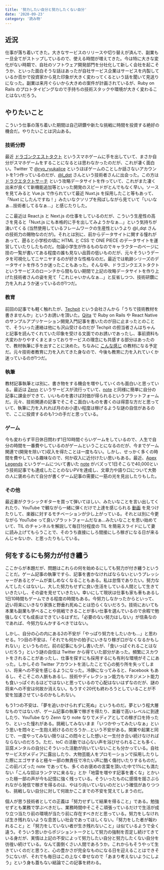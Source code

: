 ```yaml
---
title: '努力したい自分と努力したくない自分'
date: '2020-09-23'
category: '読み物'
---
```


## 近況

仕事が落ち着いてきた。大きなサービスのリリースや切り替えが済んで、副業も一旦全てがストップしているので、使える時間が増えてきた。今は特に大きな変化がない時期で、自社のソフトウェア開発部門を分社化して新しく会社を起こそうか、といった面白そうな話はあったが自社サービス企業はサービスを内製しているか否かで投資家から見た印象が大きく変わってくるという話を聞いて見送りになった。副業は来月ぐらいから大きめの案件が計画されているが、Ruby on Rails のプロトタイピングなので手持ちの技術スタックや環境が大きく変わることはないだろう。

## やりたいこと

こういう仕事の落ち着いた期間は自己研鑽や新たな挑戦に時間を投資する絶好の機会だ。やりたいことは沢山ある。

### 技術分野

最近 [ドラゴンクエストタクト](https://www.dragonquest.jp/tact/) というスマホゲームに手を出していて、まさか自分がスマホゲームをすることになるとは思わなかったのだが、これが凄く面白い。Twitter で [@ryo_ryukalice](https://twitter.com/ryo_ryukalice) というほぼゲームのことしか話さないアカウントを1つ作っているのだが、[@l_dqt](https://twitter.com/l_dqt) さんという技術者さんに出会った。この方は [ドラクエタクトサーチ](https://dqtact.net/) という攻略データサイトを作っていて、これがまた凄く出来が良くて新機能追加等といった開発のスピードがとんでもなく早い。ソースを見てみると Vue.js で作られていて最近 Nuxt.js を採用したこと等もあって、「Nuxt にしたんですね！」みたいなクソリプを飛ばしながら見ていて「いいなぁ...技術者してるなぁ...」と感じたりした。

ここ最近は React.js と Next.js の仕事をしているのだが、こういう生産性の高さを見ると「Nuxt.js にも本格的に手を出してみようかなぁ...」という気持ちが湧いてくる (当然使用しているフレームワークの生産性というより @l_dqt さんの技術力の賜物なのだが)。それとは別に、前からデータサイトに関する憧れがあって、遡ると小学校の頃に HTML と CSS で ONE PIECE のデータサイトを運営していたりしたものだ。勿論小学生が作るものなのでキャラクターのページに技の一覧が書いてある程度の誰も見ない品質の低いものだが、元々そういうデータを可視化してニヤニヤするのが好きな性格なのだ。最近では軌跡シリーズのデータサイトを作ろうか迷ったこともあった。そんな中、ドラゴンクエストタクトというサービスのローンチから間もない期間で上記の攻略データサイトを作り上げた技術者さんの姿を見て「これじゃいかんなぁ...」と反省しつつ、技術研鑽に力を入れようか迷っているのが1つだ。

### 教育

前回の記事でも軽く触れたが、[Techpit](https://www.techpit.jp/) という会社さんから「うちで技術教材を書きませんか」というお誘いを頂いた。[Qiita](https://qiita.com/OgiharaRyo) で Ruby on Rails や React Native のサンプルアプリケーション開発入門記事を書いたのが目に止まったとのことで、そういった連絡は他にも沢山受けるのだが Techpit の担当者さんはちゃんと記事を読んでくれていた印象を受ける文面でのお誘いであったし、事前資料も大変わかりやすくまとまっておりサービスの理念にも共感する部分はあったので、教材執筆に手を出すことに決めた。ちなみに [こんな感じ](https://twitter.com/ryo_ryukalice/status/1308154047854116864?s=20) の教材になる予定だ。元々技術者教育に力を入れてきた身なので、今後も教育に力を入れていくか迷っているのが1つだ。

### 執筆

教材記事執筆とは別に、書き物をする機会を増やしていくのも面白いと思っている。最近は [Zenn](https://zenn.dev/) というサービスが流行っていて、[note](https://note.com/) と同様に簡単に自分の記事に課金ができて、いいものを書けば対価が得られるというプラットフォームだ。元々、技術関連の記事でそこそこ面白いものを書くのは得意な方だと思っていて、執筆に力を入れれば月のお小遣い程度は稼げるような謎の自信があるので、ここに投資するのも1つの手だと思っている。

### ゲーム

今も変わらず平日休日問わず1日10時間ぐらいゲームをしているので、人生で自分の時間を一番費やしているのがゲームということになるのだが、今までゲーム関連で(開発を除いて)収入を得たことは一度もない。しかし、せっかく多くの時間を費やしている趣味なので、何か収入に近付けたい思いもある。最近、[Apex Legends](https://www.ea.com/ja-jp/games/apex-legends) というゲームについて書いた [note](https://note.com/ryo_ryukalice/n/n953d21f66d91) がバズって1日そこらで40,000という技術記事でも達成したことのないPVを達成し、文章力や語り口について大勢の人に褒められて自分が書くゲーム記事の需要に一筋の光を見出したりもした。

### その他

最近妻がクラシックギターを買って弾いてほしい、みたいなことを言い出してくれたり、YouTube で観ながら一緒に弾くだけで上達を感じられる [動画](https://www.youtube.com/watch?v=BNmDOGRzX2g) を見つけたりして、楽器に対するモチベーションが少し上がっている。それとは別に今更ながら YouTube って良いプラットフォームだなぁ...みたいなことを思い始めていて、TIL のチャンネルを解説して毎日1分程度の TIL を簡易スライドにして妻に読み上げてもらうことで、そのうち直接にしろ間接にしろ稼ぎになる日が来るんじゃないか、と思ったりもしている。

## 何をするにも努力が付き纏う

ここからが本題だが、問題はこれらの何を始めるにしても努力が付き纏うということだ。ゲーム記事の執筆ですら、記事を書かなければならないというプレッシャーがあるとゲームが楽しめなくなることもある。私は怠惰でありたい。努力なんてしたくはないし、大した努力もせずに良い生活をしている人間として生きていきたいし、その姿を見せていきたい。幸いにして現状は仕事も家も車もあるし1日10時間もゲームできる程度の時間もある。今努力しなかったからといって、近い将来にいきなり家族と野垂れ死ぬことは恐らくないだろう。技術においても本業も副業も学べることや挑戦できることが多い仕事を選んでいるので余暇で勉強しなくても成長はできているはずだ。「必要のない努力はしない」が信条なのであれば、今努力なんかするべきではない。

しかし、自分の心の内にある2の不安が「やっぱり努力をしたいかも...」と思わせる。1つ目の不安は、「それでも何かの拍子にいきなり稼ぎ口がなくなるかもしれない」というものだ。前の記事にも少し書いたが、「食いっぱぐれることはないだろう」という謎の自信は Twitter から得ていた部分があった。頻繁にスカウトをされることがあったし、仕事を探すにも採用するにも有利な環境がそこにあった。しかしその Twitter アカウントを消したことで心の拠り所を失ってしまい、将来への不安を感じるようになった。冷静になってみると、Facebook もあるし、そこそこの人脈もあるし、技術やディレクション能力もマネジメント能力も食いっぱぐれるほどではないと思っているので心配はないはずなのだが、謎の将来への不安は何故か消えない。もうすぐ20代も終わろうとしていることが不安を加速させているのかもしれない。

もう1つの不安は、「夢を追いかけられずに死ぬ」というものだ。夢という程大層なものではないが、ゲーム記事の執筆で稼ぎを得たり、楽器で高いレベルに到達したり、YouTube なり Zenn なり note なりでメディアとしての稼ぎ口を持ったり、といった憧れがある。挑戦してみないまま「いつかやってみたいなぁ」という思いを悶々と一生抱え続けるのだろうか...という不安がある。開業や起業と同じで、一度やってみない限りはこの悶々とした想いと一生付き合い続けなければならないのだろう。ただ、toC の活動では心ない声を浴びせられることも多く、豆腐メンタルの自分にそういった活動が向いていないことも分かっている。自社サービスがメディアに露出したり、大物芸能人をプロモーションで採用したりした際にエゴサすると極々一部の無責任で冷たい声に酷く傷付いたりするものだ。この前バズった note であっても、多くのお褒めの言葉を頂いた中で1%にも満たない「こんな奴はランクマに来るな」とか「地雷を増やす記事を書くな」とかいった極一部の声が今も記憶に強く残っている。そういったものに感情を揺さぶられながら発信で稼ぎを得るのは、やはり向いていないのだという確信がありつつも、挑戦しない自分に対して何故かここまでの不安を覚えてしまうのだ。

個人が思う技術者としての正義は「努力せずして結果を得ること」である。勉強せずとも業務で学ぶべきだし、業務時間中そこそこ頑張っているだけで生活が成り立つ当たり前の環境が当たり前に存在すべきだと思っている。努力をしなければ生き残れないような息苦しい社会であってほしくない。「努力をした者が報われること」と「努力をしていない者が生き残れないこと」は似ているようで全く違う。そういう思いからポジショントークとして努力の強制を否定し続けてきている身だが、実情は上記の不安によって努力したい自分と努力したくない自分を彷徨い続けている。なんて面倒くさい人間であろうか。これからもそうやって生きていくのだと思うと、心の豊かさが完全なものになる日を迎えることはできそうにないが、それでも毎日はこの上なく幸せなので「あまり考えないようにしよう」という身も蓋もない結論でこの記事を終わる。
